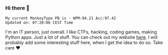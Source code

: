 ### Hi there 👋
<!-- PB START -->
```
My current MonkeyType PB is - WPM:94.21 Acc:97.42
Updated on: 07:20:06 CEST Time
```
<!-- PB END -->
I'm an IT person, just overall. I like CTFs, hacking, coding games, making Python apps. Just a lot of stuff.
You can check out my website [here](https://skill3472.github.io/).
I will probably add some interesting stuff here, when I get the idea to do so. Take care ❤️
